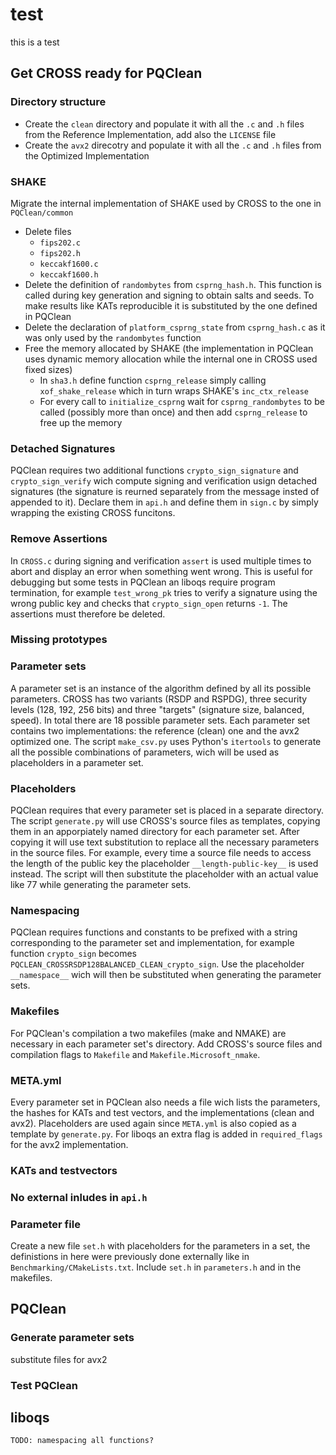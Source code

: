 # test

this is a test

## Get CROSS ready for PQClean

### Directory structure

* Create the `clean` directory and populate it with all the `.c` and `.h` files from the Reference Implementation, add also the `LICENSE` file
* Create the `avx2` direcotry and populate it with all the `.c` and `.h` files from the Optimized Implementation

### SHAKE

Migrate the internal implementation of SHAKE used by CROSS to the one in `PQClean/common`
* Delete files
    * `fips202.c`
    * `fips202.h`
    * `keccakf1600.c`
    * `keccakf1600.h`
* Delete the definition of `randombytes` from `csprng_hash.h`. This function is called during key generation and signing to obtain salts and seeds. To make results like KATs reproducible it is substituted by the one defined in PQClean
* Delete the declaration of `platform_csprng_state` from `csprng_hash.c` as it was only used by the `randombytes` function
* Free the memory allocated by SHAKE (the implementation in PQClean uses dynamic memory allocation while the internal one in CROSS used fixed sizes)
    * In `sha3.h` define function `csprng_release` simply calling `xof_shake_release` which in turn wraps SHAKE's `inc_ctx_release`
    * For every call to `initialize_csprng` wait for `csprng_randombytes` to be called (possibly more than once) and then add `csprng_release` to free up the memory

### Detached Signatures

PQClean requires two additional functions `crypto_sign_signature` and `crypto_sign_verify` wich compute signing and verification usign detached signatures (the signature is reurned separately from the message insted of appended to it). Declare them in `api.h` and define them in `sign.c` by simply wrapping the existing CROSS funcitons.

### Remove Assertions

In `CROSS.c` during signing and verification `assert` is used multiple times to abort and display an error when something went wrong. This is useful for debugging but some tests in PQClean an liboqs require program termination, for example `test_wrong_pk` tries to verify a signature using the wrong public key and checks that `crypto_sign_open` returns `-1`. The assertions must therefore be deleted.

### Missing prototypes

### Parameter sets
A parameter set is an instance of the algorithm defined by all its possible parameters. CROSS has two variants (RSDP and RSPDG), three security levels (128, 192, 256 bits) and three "targets" (signature size, balanced, speed). In total there are 18 possible parameter sets. Each parameter set contains two implementations: the reference (clean) one and the avx2 optimized one. The script `make_csv.py` uses Python's `itertools` to generate all the possible combinations of parameters, wich will be used as placeholders in a parameter set.

### Placeholders
PQClean requires that every parameter set is placed in a separate directory. The script `generate.py` will use CROSS's source files as templates, copying them in an apporpiately named directory for each parameter set. After copying it will use text substitution to replace all the necessary parameters in the source files. For example, every time a source file needs to access the length of the public key the placeholder `__length-public-key__` is used instead. The script will then substitute the placeholder with an actual value like 77 while generating the parameter sets.

### Namespacing
PQClean requires functions and constants to be prefixed with a string corresponding to the parameter set and implementation, for example function `crypto_sign` becomes `PQCLEAN_CROSSRSDP128BALANCED_CLEAN_crypto_sign`. Use the placeholder `__namespace__` wich will then be substituted when generating the parameter sets.

### Makefiles
For PQClean's compilation a two makefiles (make and NMAKE) are necessary in each parameter set's directory. Add CROSS's source files and compilation flags to `Makefile` and `Makefile.Microsoft_nmake`.

### META.yml
Every parameter set in PQClean also needs a file wich lists the parameters, the hashes for KATs and test vectors, and the implementations (clean and avx2). Placeholders are used again since `META.yml` is also copied as a template by `generate.py`. For liboqs an extra flag is added in `required_flags` for the avx2 implementation.

### KATs and testvectors

### No external inludes in `api.h`

### Parameter file
Create a new file `set.h` with placeholders for the parameters in a set, the definistions in here were previously done externally like in `Benchmarking/CMakeLists.txt`. Include `set.h` in `parameters.h` and in the makefiles.

## PQClean

### Generate parameter sets
substitute files for avx2

### Test PQClean

## liboqs

`TODO: namespacing all functions?`






